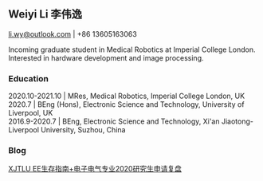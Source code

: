 ## Weiyi Li 李伟逸

li.wy@outlook.com | +86 13605163063

Incoming graduate student in Medical Robotics at Imperial College London. Interested in hardware development and image processing.

### Education

2020.10-2021.10 | MRes, Medical Robotics, Imperial College London, UK  
2020.7 | BEng (Hons), Electronic Science and Technology, University of Liverpool, UK  
2016.9-2020.7 | BEng, Electronic Science and Technology, Xi'an Jiaotong-Liverpool University, Suzhou, China  

### Blog

[XJTLU EE生存指南+电子电气专业2020研究生申请复盘](weiyi-li.github.io/blog)
